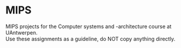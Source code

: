# MIPS
MIPS projects for the Computer systems and -architecture course at UAntwerpen. 	
Use these assignments as a guideline, do NOT copy anything directly. 
